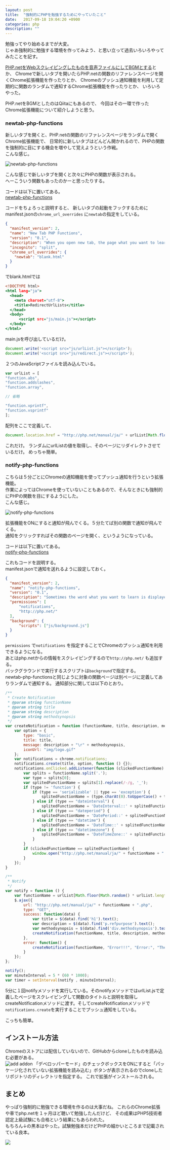 ```yaml
---
layout: post
title:  "強制的にPHPを勉強するためにやっていたこと"
date:   2017-09-18 19:04:20 +0900
categories: php
description: ""
---
```


勉強ってやり始めるまでが大変。  
じゃあ強制的に勉強する環境を作ってみよう、と思い立って過去いろいろやってみたことを記す。  

[PHP.netをWebスクレイピングしたものを音声ファイルにしてBGMとする](https://qiita.com/pinekta/items/60d1e5c8462731678a5f)とか、
Chromeで新しいタブを開いたらPHP.netの関数のリファレンスページを開くChrome拡張機能を作ったりとか、
Chromeのプッシュ通知機能を利用して定期的に関数のランダムで通知するChrome拡張機能を作ったりとか、
いろいろやった。  

PHP.netをBGMとしたのはQiitaにもあるので、
今回はその一環で作ったChrome拡張機能について紹介しようと思う。

### newtab-php-functions

新しいタブを開くと、PHP.netの関数のリファレンスページをランダムで開くChrome拡張機能で、
日常的に新しいタブはどんどん開かれるので、PHPの関数を強制的に目にする機会を増やして覚えようという作戦。  
こんな感じ。

![newtab-php-functions](/public/image/20170918/newtab-php-functions.gif)  

こんな感じで新しいタブを開くと次々にPHPの関数が表示される。  
へーこういう関数もあったのかーと思ったりする。

コードは以下に置いてある。  
[newtab-php-functions](https://github.com/pinekta/newtab-php-functions)

コードをちょろっと説明すると、
新しいタブの起動をフックするためにmanifest.jsonの`chrome_url_overrides` に`newtab`の指定をしている。

```manifest.json
{
  "manifest_version": 2,
  "name": "New Tab PHP Functions",
  "version": "0.1",
  "description": "When you open new tab, the page what you want to learn is displayed.",
  "incognito": "split",
  "chrome_url_overrides": {
    "newtab": "blank.html"
  }
}
```

でblank.htmlでは

```blank.html
<!DOCTYPE html>
<html lang="ja">
  <head>
    <meta charset="utf-8">
    <title>RedirectUrlLists</title>
  </head>
  <body>
      <script src="js/main.js"></script>
  </body>
</html>
```

main.jsを呼び出しているだけ。

```main.js
document.write('<script src="js/urlList.js"></script>');
document.write('<script src="js/redirect.js"></script>');
```

２つのJavaScriptファイルを読み込んでいる。

```urlList.js
var urlList = [
"function.abs",
"function.addslashes",
"function.array",

// 省略

"function.vprintf",
"function.vsprintf"
];
```

配列をここで定義して、

```redirect.js
document.location.href = "http://php.net/manual/ja/" + urlList[Math.floor(Math.random () * urlList.length)] + ".php";
```

これだけ。
ランダムにurlListの値を取得し、そのページにリダイレクトさせているだけ。
めっちゃ簡単。

### notify-php-functions

こちらは５分ごとにChromeの通知機能を使ってプッシュ通知を行うという拡張機能。  
作業によってはChromeを使っていないこともあるので、そんなときにも強制的にPHPの関数を目にするようにした。  
こんな感じ。

![notify-php-functions](/public/image/20170918/notify-php-functions.gif)  

拡張機能をONにすると通知が飛んでくる。５分たてば別の関数で通知が飛んでくる。  
通知をクリックすればその関数のページを開く、というようになっている。

コードは以下に置いてある。  
[notify-php-functions](https://github.com/pinekta/notify-php-functions)

これもコードを説明する。  
manifest.jsonで通知を送れるように設定しておく。

```manifest.json
{
  "manifest_version": 2,
  "name": "notify-php-functions",
  "version": "0.1",
  "description": "Sometimes the word what you want to learn is displayed.",
  "permissions": [
      "notifications",
      "http://php.net/"
  ],
  "background": {
      "scripts": ["js/background.js"]
  }
}
```

`permissions` で`notifications` を指定することでChromeのプッシュ通知を利用できるようになる。  
あとはphp.netからの情報をスクレイピングするので`http://php.net/` も追加する。  
バックグラウンドで実行するスクリプトは`background`で指定する。  
newtab-php-functionsと同じように対象の関数ページは別ページに定義してありランダムで通知する。
通知部分に関しては以下のとおり。

```notice.js
/**
 * Create Notification
 * @param string functionName
 * @param string title
 * @param string description
 * @param string methodsynopsis
 */
var createNotification = function (functionName, title, description, methodsynopsis) {
    var option = {
        type: "basic",
        title: title,
        message: description + "\r" + methodsynopsis,
        iconUrl: "img/logo.gif"
    };
    var notifications = chrome.notifications;
    notifications.create(title, option, function () {});
    notifications.onClicked.addListener(function (clickedFunctionName) {
        var splits = functionName.split('.');
        var type = splits[0];
        var splitedFunctionName = splits[1].replace(/-/g, '_');
        if (type != 'function') {
            if (type == 'serializable' || type == 'exception') {
                splitedFunctionName = (type.charAt(0).toUpperCase() + type.slice(1)) + '::' + splitedFunctionName;
            } else if (type == "dateinterval") {
                splitedFunctionName = 'DateInterval::' + splitedFunctionName;
            } else if (type == "dateperiod") {
                splitedFunctionName = 'DatePeriod::' + splitedFunctionName;
            } else if (type == "datetime") {
                splitedFunctionName = 'DateTime::' + splitedFunctionName;
            } else if (type == "datetimezone") {
                splitedFunctionName = 'DateTimeZone::' + splitedFunctionName;
            }
        }
        if (clickedFunctionName == splitedFunctionName) {
            window.open("http://php.net/manual/ja/" + functionName + ".php", functionName);
        }
    });
}

/**
 * Notify
 */
var notify = function () {
    var functionName = urlList[Math.floor(Math.random() * urlList.length)];
    $.ajax({
        url: "http://php.net/manual/ja/" + functionName + ".php",
        type: "GET",
        success: function(data) {
            var title = $(data).find('h1').text();
            var description = $(data).find('p.refpurpose').text();
            var methodsynopsis = $(data).find('div.methodsynopsis').text().replace(/[\r\n]/g, "");
            createNotification(functionName, title, description, methodsynopsis);
        },
        error: function() {
            createNotification(functionName, "Error!!!", "Error:", "The URL is invallid.");
        }
    });
};

notify();
var minuteInterval = 5 * (60 * 1000);
var timer = setInterval(notify , minuteInterval);
```

5分に１回notifyメソッドを実行している。そのnotifyメソッドではurlList.jsで定義したページをスクレイピングして関数のタイトルと説明を取得しcreateNotificationメソッドに渡す。そしてcreateNotificationメソッドで`notifications.create`を実行することでプッシュ通知をしている。  

こっちも簡単。

## インストール方法

Chromeのストアには配信していないので、GitHubからcloneしたものを読み込む必要がある。  
![add addon](/public/image/20170918/add-addon.png)
「デベロッパーモード」のチェックボックスをONにすると「パッケージ化されていない拡張機能を読み込む」ボタンが表示されるのでcloneしたリポジトリのディレクトリを指定する。
これで拡張がインストールされる。

## まとめ

やっぱり強制的に勉強できる環境を作るのは大事だね。
これらのChrome拡張や車でphp.netを１ヶ月ほど聴いて勉強したんだけど、
その成果はPHP5技術者認定上級試験にも合格という結果にもあらわれた。  
もちろん↓の黒本はやった。試験勉強本だけどPHPの細かいところまで記載されている良本。

<a target="_blank"  href="https://www.amazon.co.jp/gp/product/4844334670/ref=as_li_tl?ie=UTF8&camp=247&creative=1211&creativeASIN=4844334670&linkCode=as2&tag=pinekta02-22&linkId=d84b29c28d20828dd83f4597a5079fa7"><img border="0" src="//ws-fe.amazon-adsystem.com/widgets/q?_encoding=UTF8&MarketPlace=JP&ASIN=4844334670&ServiceVersion=20070822&ID=AsinImage&WS=1&Format=_SL250_&tag=pinekta02-22" ></a><img src="//ir-jp.amazon-adsystem.com/e/ir?t=pinekta02-22&l=am2&o=9&a=4844334670" width="1" height="1" border="0" alt="" style="border:none !important; margin:0px !important;" />
